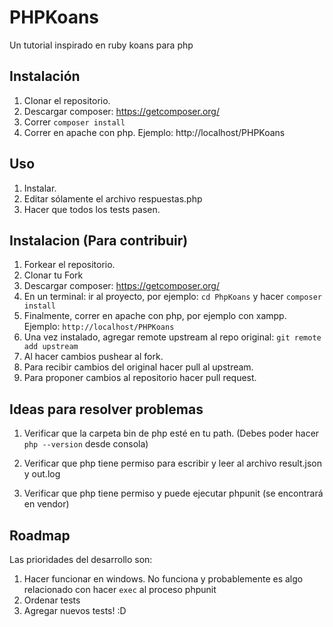 PHPKoans
========

Un tutorial inspirado en ruby koans para php


## Instalación

1. Clonar el repositorio. 
2. Descargar composer: https://getcomposer.org/
3. Correr `composer install`
4. Correr en apache con php. Ejemplo: http://localhost/PHPKoans

## Uso

1. Instalar.
2. Editar sólamente el archivo respuestas.php
3. Hacer que todos los tests pasen.

## Instalacion (Para contribuir)

1.  Forkear el repositorio. 
2.  Clonar tu Fork
3. Descargar composer: https://getcomposer.org/
4. En un terminal: ir al proyecto, por ejemplo: `cd PhpKoans` y hacer `composer install`
5. Finalmente, correr en apache con php, por ejemplo con xampp. Ejemplo: `http://localhost/PHPKoans`
6.  Una vez instalado, agregar remote upstream al repo original: `git remote add upstream`
7.  Al hacer cambios pushear al fork.
8.  Para recibir cambios del original hacer pull al upstream.
9.  Para proponer cambios al repositorio hacer pull request.


## Ideas para resolver problemas

1. Verificar que la carpeta bin de php esté en tu path. (Debes poder hacer `php --version` desde consola)

2. Verificar que php tiene permiso para escribir y leer al archivo result.json y out.log

3. Verificar que php tiene permiso y puede ejecutar phpunit (se encontrará en vendor)


## Roadmap

Las prioridades del desarrollo son:

1. Hacer funcionar en windows. No funciona y probablemente es algo relacionado con hacer `exec` al proceso phpunit 
2. Ordenar tests
3. Agregar nuevos tests! :D
